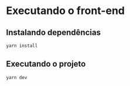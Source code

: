 # Executando o front-end

## Instalando dependências

```bash
yarn install
```

## Executando o projeto

```bash
yarn dev
```
